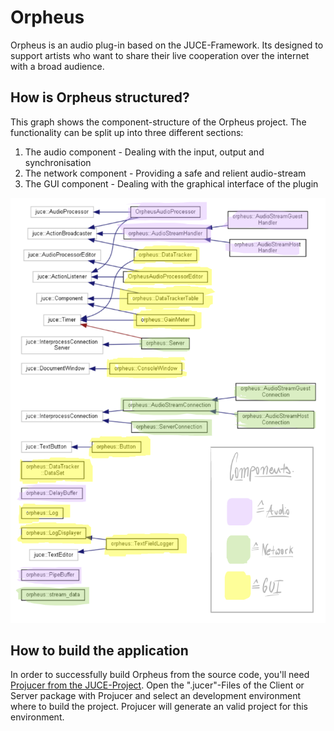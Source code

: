 # Orpheus
Orpheus is an audio plug-in based on the JUCE-Framework. Its designed to support artists who want to share their live cooperation over the internet with a broad audience.

## How is Orpheus structured?

This graph shows the component-structure of the Orpheus project.
The functionality can be split up into three different sections:
  1. The audio component - Dealing with the input, output and synchronisation
  2. The network component - Providing a safe and relient audio-stream
  3. The GUI component - Dealing with the graphical interface of the plugin

![alt text](https://github.com/chrigervi/Orpheus/blob/master/AdditionalResources/orpheus-components-graph.png?raw=true)

## How to build the application

In order to successfully build Orpheus from the source code, you'll need [Projucer from the JUCE-Project](https://juce.com/discover/projucer). Open the ".jucer"-Files of the Client or Server package with Projucer and select an development environment where to build the project. Projucer will generate an valid project for this environment. 
